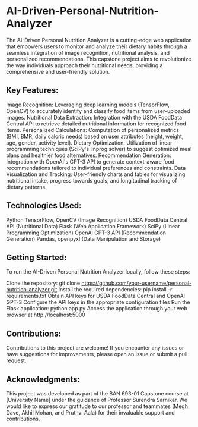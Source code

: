 # AI-Driven-Personal-Nutrition-Analyzer

The AI-Driven Personal Nutrition Analyzer is a cutting-edge web application that empowers users to monitor and analyze their dietary habits through a seamless integration of image recognition, nutritional analysis, and personalized recommendations. This capstone project aims to revolutionize the way individuals approach their nutritional needs, providing a comprehensive and user-friendly solution.

## Key Features:

Image Recognition: Leveraging deep learning models (TensorFlow, OpenCV) to accurately identify and classify food items from user-uploaded images.
Nutritional Data Extraction: Integration with the USDA FoodData Central API to retrieve detailed nutritional information for recognized food items.
Personalized Calculations: Computation of personalized metrics (BMI, BMR, daily caloric needs) based on user attributes (height, weight, age, gender, activity level).
Dietary Optimization: Utilization of linear programming techniques (SciPy's linprog solver) to suggest optimized meal plans and healthier food alternatives.
Recommendation Generation: Integration with OpenAI's GPT-3 API to generate context-aware food recommendations tailored to individual preferences and constraints.
Data Visualization and Tracking: User-friendly charts and tables for visualizing nutritional intake, progress towards goals, and longitudinal tracking of dietary patterns.

## Technologies Used:

Python
TensorFlow, OpenCV (Image Recognition)
USDA FoodData Central API (Nutritional Data)
Flask (Web Application Framework)
SciPy (Linear Programming Optimization)
OpenAI GPT-3 API (Recommendation Generation)
Pandas, openpyxl (Data Manipulation and Storage)

## Getting Started:
To run the AI-Driven Personal Nutrition Analyzer locally, follow these steps:

Clone the repository: git clone https://github.com/your-username/personal-nutrition-analyzer.git
Install the required dependencies: pip install -r requirements.txt
Obtain API keys for USDA FoodData Central and OpenAI GPT-3
Configure the API keys in the appropriate configuration files
Run the Flask application: python app.py
Access the application through your web browser at http://localhost:5000

## Contributions:
Contributions to this project are welcome! If you encounter any issues or have suggestions for improvements, please open an issue or submit a pull request.

## Acknowledgments:
This project was developed as part of the BAN 693-01 Capstone course at [University Name] under the guidance of Professor Surendra Sarnikar. We would like to express our gratitude to our professor and teammates (Megh Dave, Akhil Mohan, and Pruthvi Aala) for their invaluable support and contributions.
